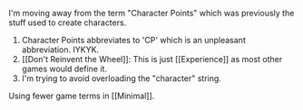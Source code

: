 I'm moving away from the term "Character Points" which was previously the stuff used to create characters. 
1. Character Points abbreviates to 'CP' which is an unpleasant abbreviation. IYKYK.
2. [[Don't Reinvent the Wheel]]: This is just [[Experience]] as most other games would define it.
3. I'm trying to avoid overloading the "character" string.

Using fewer game terms in [[Minimal]].